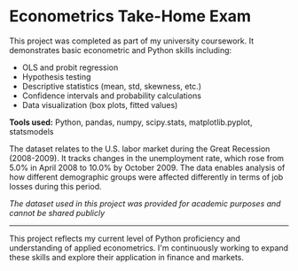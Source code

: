 # Econometrics Take-Home Exam

This project was completed as part of my university coursework. It demonstrates basic econometric and Python skills including:

- OLS and probit regression
- Hypothesis testing
- Descriptive statistics (mean, std, skewness, etc.)
- Confidence intervals and probability calculations
- Data visualization (box plots, fitted values)

**Tools used:** Python, pandas, numpy, scipy.stats, matplotlib.pyplot, statsmodels

The dataset relates to the U.S. labor market during the Great Recession (2008-2009). It tracks changes in the unemployment rate, which rose from 5.0% in April 2008 to 10.0% by October 2009. The data enables analysis of how different demographic groups were affected differently in terms of job losses during this period.

*The dataset used in this project was provided for academic purposes and cannot be shared publicly*

---
This project reflects my current level of Python proficiency and understanding of applied econometrics. I'm continuously working to expand these skills and explore their application in finance and markets.
